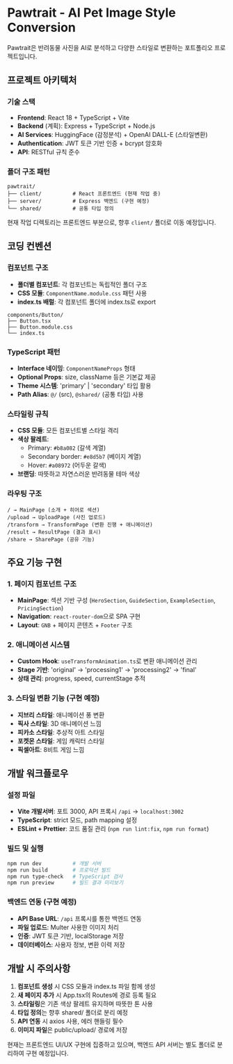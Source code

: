 # Pawtrait - AI Pet Image Style Conversion

Pawtrait은 반려동물 사진을 AI로 분석하고 다양한 스타일로 변환하는 포트폴리오 프로젝트입니다.

## 프로젝트 아키텍처

### 기술 스택
- **Frontend**: React 18 + TypeScript + Vite
- **Backend** (계획): Express + TypeScript + Node.js
- **AI Services**: HuggingFace (감정분석) + OpenAI DALL-E (스타일변환)
- **Authentication**: JWT 토큰 기반 인증 + bcrypt 암호화
- **API**: RESTful 규칙 준수

### 폴더 구조 패턴
```
pawtrait/
├── client/          # React 프론트엔드 (현재 작업 중)
├── server/          # Express 백엔드 (구현 예정)
└── shared/          # 공통 타입 정의
```

현재 작업 디렉토리는 프론트엔드 부분으로, 향후 `client/` 폴더로 이동 예정입니다.

## 코딩 컨벤션

### 컴포넌트 구조
- **폴더별 컴포넌트**: 각 컴포넌트는 독립적인 폴더 구조
- **CSS 모듈**: `ComponentName.module.css` 패턴 사용
- **index.ts 배럴**: 각 컴포넌트 폴더에 index.ts로 export

```
components/Button/
├── Button.tsx
├── Button.module.css
└── index.ts
```

### TypeScript 패턴
- **Interface 네이밍**: `ComponentNameProps` 형태
- **Optional Props**: size, className 등은 기본값 제공
- **Theme 시스템**: 'primary' | 'secondary' 타입 활용
- **Path Alias**: `@/` (src), `@shared/` (공통 타입) 사용

### 스타일링 규칙
- **CSS 모듈**: 모든 컴포넌트별 스타일 격리
- **색상 팔레트**: 
  - Primary: `#b8a082` (갈색 계열)
  - Secondary border: `#e8d5b7` (베이지 계열)
  - Hover: `#a08972` (어두운 갈색)
- **브랜딩**: 따뜻하고 자연스러운 반려동물 테마 색상

### 라우팅 구조
```
/ → MainPage (소개 + 히어로 섹션)
/upload → UploadPage (사진 업로드)
/transform → TransformPage (변환 진행 + 애니메이션)  
/result → ResultPage (결과 표시)
/share → SharePage (공유 기능)
```

## 주요 기능 구현

### 1. 페이지 컴포넌트 구조
- **MainPage**: 섹션 기반 구성 (`HeroSection`, `GuideSection`, `ExampleSection`, `PricingSection`)
- **Navigation**: `react-router-dom`으로 SPA 구현
- **Layout**: `GNB` + 페이지 콘텐츠 + `Footer` 구조

### 2. 애니메이션 시스템
- **Custom Hook**: `useTransformAnimation.ts`로 변환 애니메이션 관리
- **Stage 기반**: 'original' → 'processing1' → 'processing2' → 'final'
- **상태 관리**: progress, speed, currentStage 추적

### 3. 스타일 변환 기능 (구현 예정)
- **지브리 스타일**: 애니메이션 풍 변환
- **픽사 스타일**: 3D 애니메이션 느낌
- **피카소 스타일**: 추상적 아트 스타일  
- **포켓몬 스타일**: 게임 캐릭터 스타일
- **픽셀아트**: 8비트 게임 느낌

## 개발 워크플로우

### 설정 파일
- **Vite 개발서버**: 포트 3000, API 프록시 `/api` → `localhost:3002`
- **TypeScript**: strict 모드, path mapping 설정
- **ESLint + Prettier**: 코드 품질 관리 (`npm run lint:fix`, `npm run format`)

### 빌드 및 실행
```bash
npm run dev          # 개발 서버
npm run build        # 프로덕션 빌드  
npm run type-check   # TypeScript 검사
npm run preview      # 빌드 결과 미리보기
```

### 백엔드 연동 (구현 예정)
- **API Base URL**: `/api` 프록시를 통한 백엔드 연동
- **파일 업로드**: Multer 사용한 이미지 처리
- **인증**: JWT 토큰 기반, localStorage 저장
- **데이터베이스**: 사용자 정보, 변환 이력 저장

## 개발 시 주의사항

1. **컴포넌트 생성** 시 CSS 모듈과 index.ts 파일 함께 생성
2. **새 페이지 추가** 시 App.tsx의 Routes에 경로 등록 필요
3. **스타일링**은 기존 색상 팔레트 유지하며 따뜻한 톤 사용
4. **타입 정의**는 향후 shared/ 폴더로 분리 예정
5. **API 연동** 시 axios 사용, 에러 핸들링 필수
6. **이미지 파일**은 public/upload/ 경로에 저장

현재는 프론트엔드 UI/UX 구현에 집중하고 있으며, 백엔드 API 서버는 별도 폴더로 분리하여 구현 예정입니다.
